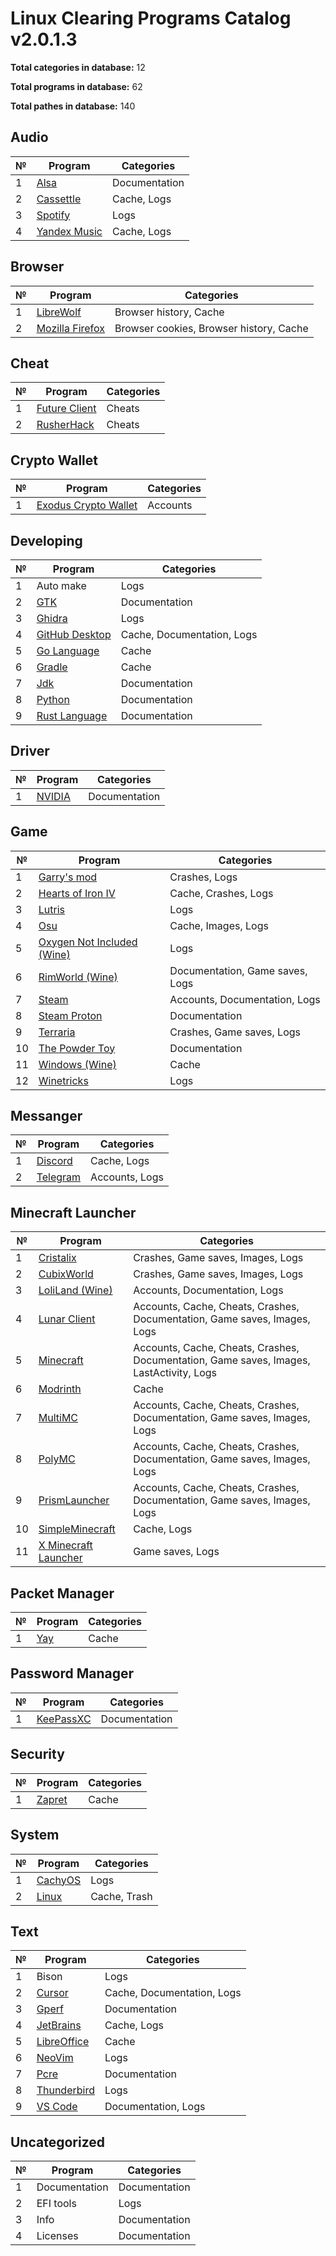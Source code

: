 # Linux Clearing Programs Catalog v2.0.1.3
**Total categories in database:** 12

**Total programs in database:** 62

**Total pathes in database:** 140

## Audio

| № | Program | Categories |
| --- | --- | --- |
| 1 | [Alsa](https://en.wikipedia.org/wiki/Advanced_Linux_Sound_Architecture) | Documentation |
| 2 | [Cassettle](https://gitlab.gnome.org/Rirusha/Cassette) | Cache, Logs |
| 3 | [Spotify](https://open.spotify.com/download) | Logs |
| 4 | [Yandex Music](https://music.yandex.ru/download) | Cache, Logs |


## Browser

| № | Program | Categories |
| --- | --- | --- |
| 1 | [LibreWolf](https://librewolf.net/installation) | Browser history, Cache |
| 2 | [Mozilla Firefox](https://www.mozilla.org/firefox/new) | Browser cookies, Browser history, Cache |


## Cheat

| № | Program | Categories |
| --- | --- | --- |
| 1 | [Future Client](https://futureclient.net) | Cheats |
| 2 | [RusherHack](https://rusherhack.org) | Cheats |


## Crypto Wallet

| № | Program | Categories |
| --- | --- | --- |
| 1 | [Exodus Crypto Wallet](https://www.exodus.com/download) | Accounts |


## Developing

| № | Program | Categories |
| --- | --- | --- |
| 1 | Auto make | Logs |
| 2 | [GTK](https://www.gtk.org) | Documentation |
| 3 | [Ghidra](https://github.com/NationalSecurityAgency/ghidra) | Logs |
| 4 | [GitHub Desktop](https://desktop.github.com/download) | Cache, Documentation, Logs |
| 5 | [Go Language](https://go.dev/doc/install) | Cache |
| 6 | [Gradle](https://gradle.org) | Cache |
| 7 | [Jdk](https://www.oracle.com/java/technologies/downloads) | Documentation |
| 8 | [Python](https://www.python.org/downloads) | Documentation |
| 9 | [Rust Language](https://www.rust-lang.org/tools/install) | Documentation |


## Driver

| № | Program | Categories |
| --- | --- | --- |
| 1 | [NVIDIA](https://www.nvidia.com) | Documentation |


## Game

| № | Program | Categories |
| --- | --- | --- |
| 1 | [Garry's mod](https://store.steampowered.com/app/4000/Garrys_Mod) | Crashes, Logs |
| 2 | [Hearts of Iron IV](https://store.steampowered.com/app/394360/Hearts_of_Iron_IV) | Cache, Crashes, Logs |
| 3 | [Lutris](https://lutris.net/downloads) | Logs |
| 4 | [Osu](https://osu.ppy.sh/home/download) | Cache, Images, Logs |
| 5 | [Oxygen Not Included (Wine)](https://store.steampowered.com/app/457140/Oxygen_Not_Included) | Logs |
| 6 | [RimWorld (Wine)](https://store.steampowered.com/app/294100/RimWorld) | Documentation, Game saves, Logs |
| 7 | [Steam](https://store.steampowered.com/about) | Accounts, Documentation, Logs |
| 8 | [Steam Proton](https://github.com/ValveSoftware/Proton) | Documentation |
| 9 | [Terraria](https://terraria.org) | Crashes, Game saves, Logs |
| 10 | [The Powder Toy](https://powdertoy.co.uk) | Documentation |
| 11 | [Windows (Wine)](https://www.microsoft.com/download/windows) | Cache |
| 12 | [Winetricks](https://github.com/Winetricks/winetricks) | Logs |


## Messanger

| № | Program | Categories |
| --- | --- | --- |
| 1 | [Discord](https://discord.com) | Cache, Logs |
| 2 | [Telegram](https://desktop.telegram.org) | Accounts, Logs |


## Minecraft Launcher

| № | Program | Categories |
| --- | --- | --- |
| 1 | [Cristalix](https://cristalix.gg) | Crashes, Game saves, Images, Logs |
| 2 | [CubixWorld](https://cubixworld.net/start) | Crashes, Game saves, Images, Logs |
| 3 | [LoliLand (Wine)](https://loliland.ru/ru/start) | Accounts, Documentation, Logs |
| 4 | [Lunar Client](https://www.lunarclient.com/download) | Accounts, Cache, Cheats, Crashes, Documentation, Game saves, Images, Logs |
| 5 | [Minecraft](https://www.minecraft.net/ru-ru/about-minecraft) | Accounts, Cache, Cheats, Crashes, Documentation, Game saves, Images, LastActivity, Logs |
| 6 | [Modrinth](https://modrinth.com/app) | Cache |
| 7 | [MultiMC](https://multimc.org/#Download) | Accounts, Cache, Cheats, Crashes, Documentation, Game saves, Images, Logs |
| 8 | [PolyMC](https://polymc.org/download) | Accounts, Cache, Cheats, Crashes, Documentation, Game saves, Images, Logs |
| 9 | [PrismLauncher](https://prismlauncher.org/download/windows) | Accounts, Cache, Cheats, Crashes, Documentation, Game saves, Images, Logs |
| 10 | [SimpleMinecraft](https://simpleminecraft.ru/start.html) | Cache, Logs |
| 11 | [X Minecraft Launcher](https://xmcl.app) | Game saves, Logs |


## Packet Manager

| № | Program | Categories |
| --- | --- | --- |
| 1 | [Yay](https://github.com/Jguer/yay) | Cache |


## Password Manager

| № | Program | Categories |
| --- | --- | --- |
| 1 | [KeePassXC](https://keepassxc.org/download) | Documentation |


## Security

| № | Program | Categories |
| --- | --- | --- |
| 1 | [Zapret](https://github.com/bol-van/zapret) | Cache |


## System

| № | Program | Categories |
| --- | --- | --- |
| 1 | [CachyOS](https://cachyos.org) | Logs |
| 2 | [Linux](https://www.kernel.org) | Cache, Trash |


## Text

| № | Program | Categories |
| --- | --- | --- |
| 1 | Bison | Logs |
| 2 | [Cursor](https://www.cursor.com/downloads) | Cache, Documentation, Logs |
| 3 | [Gperf](https://github.com/jwinarske/gperf) | Documentation |
| 4 | [JetBrains](https://www.jetbrains.com/?var=1) | Cache, Logs |
| 5 | [LibreOffice](https://www.libreoffice.org/download/download-libreoffice) | Cache |
| 6 | [NeoVim](https://github.com/neovim/neovim/blob/master/INSTALL.md) | Logs |
| 7 | [Pcre](https://www.pcre.org) | Documentation |
| 8 | [Thunderbird](https://www.thunderbird.net) | Logs |
| 9 | [VS Code](https://code.visualstudio.com/download) | Documentation, Logs |


## Uncategorized

| № | Program | Categories |
| --- | --- | --- |
| 1 | Documentation | Documentation |
| 2 | EFI tools | Logs |
| 3 | Info | Documentation |
| 4 | Licenses | Documentation |
